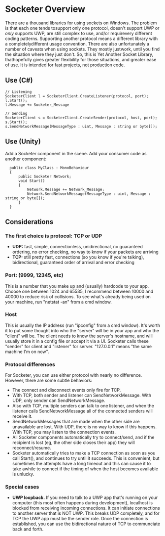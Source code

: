 # Socketer Overview

There are a thousand libraries for using sockets on Windows.  The problem is that each one tends tosupport only one protocol, doesn't support UWP or *only* supports UWP, are still complex to use, and/or requirevery different coding patterns.  Supporting another protocol means a different library with a completelydifferent usage convention.  There are also unfortunately a number of caveats when using sockets.  They mostly justwork, until you find the situation where they just don't.  So, this is Yet Another Socket Library, thathopefully gives greater flexibility for those situations, and greater ease of use.  It is intended for fast projects, not production code.

## Use (C#)

    // Listening
    SocketerClient l = SocketerClient.CreateListener(protocol, port);
    l.Start();
    l.Message += Socketer_Message
    
    // Sending
    SocketerClient s = SocketerClient.CreateSender(protocol, host, port);
    s.Start();
    s.SendNetworkMessage(MessageType : uint, Message : string or byte[]);

## Use (Unity)

Add a Socketer component in the scene.  Add your consumer code as another component:

      public class MyClass : MonoBehaviour
      {
          public Socketer Network;
          void Start()
          {
              Network.Message += Network_Message;
              Network.SendNetworkMessage(MessageType : uint, Message : string or byte[]);
          }
      }

## Considerations

### The first choice is protocol:  TCP or UDP

- **UDP:** fast, simple, connectionless, unidirectional, no guaranteed ordering, no error checking, no way to know if your packets are arriving
- **TCP:** still pretty fast, connections (so you know if you're talking), bidirectional, guaranteed order of arrival and error checking

### Port:  (9999, 12345, etc)

This is a number that you make up and (usually) hardcode to your app.  Choose one between 1024 and 65535, I recommend between 10000 and 40000 to reduce risk of collisions.  To see what's already being used on your machine, run "netstat -an" from a cmd window.

### Host

This is usually the IP address (run "ipconfig" from a cmd window).  It's worth it to put some thought into who the "server" will be in your app and who the "client" will be.  The client needs to know the server's hostname, and will usually store it in a config file or accept it via a UI.  Socketer calls these "sender" for client and "listener" for server.  "127.0.0.1" means "the same machine I'm on now".

### Protocol differences

For Socketer, you can use either protocol with nearly no difference.  However, there are some subtle behaviors:

- The connect and disconnect events only fire for TCP.
- With TCP, both sender and listener can SendNetworkMessage.  With UDP, only sender can SendNetworkMessage.
- Also with TCP, multiple senders can talk to one listener, and when the listener calls SendNetworkMessage all of the connected senders will receive it.
- SendNetworkMessages that are made when the other side are unavailable are lost.  With UDP, there is no way to know if this happens.  With TCP, you may listen to the connection events.
- All Socketer components automatically try to connect/send, and if the recipient is lost (eg, the other side closes their app) they will reconnect/resume.
- Socketer automatically tries to make a TCP connection as soon as you call Start(), and continues to try until it succeeds.  This is convenient, but sometimes the attempts have a long timeout and this can cause it to take awhile to connect if the timing of when the host becomes available is unlucky.

### Special cases

- **UWP loopback.** If you need to talk to a UWP app that's running on your computer (this most often happens during development), localhost is blocked from receiving incoming connections.  It can initiate connections to another server that is NOT UWP.  This breaks UDP completely, and for TCP the UWP app must be the sender role. Once the connection is established, you can use the bidirectional nature of TCP to communciate back and forth.
